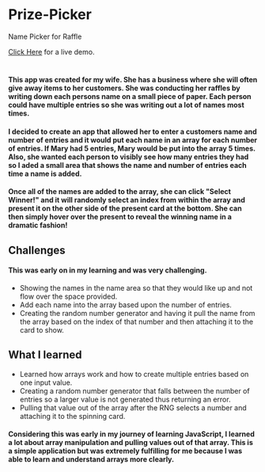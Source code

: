 # Prize-Picker
Name Picker for Raffle

[Click Here](https://www.curthouse.com/Prize-Picker) for a live demo.
#
#### This app was created for my wife.  She has a business where she will often give away items to her customers.  She was conducting her raffles by writing down each persons name on a small piece of paper.  Each person could have multiple entries so she was writing out a lot of names most times.
#### I decided to create an app that allowed her to enter a customers name and number of entries and it would put each name in an array for each number of entries.  If Mary had 5 entries, Mary would be put into the array 5 times.  Also, she wanted each person to visibly see how many entries they had so I aded a small area that shows the name and number of entries each time a name is added.
#### Once all of the names are added to the array, she can click "Select Winner!" and it will randomly select an index from within the array and present it on the other side of the present card at the bottom.  She can then simply hover over the present to reveal the winning name in a dramatic fashion!

## Challenges
#### This was early on in my learning and was very challenging.
- Showing the names in the name area so that they would like up and not flow over the space provided.
- Add each name into the array based upon the number of entries.
- Creating the random number generator and having it pull the name from the array based on the index of that number and then attaching it to the card to show.

## What I learned
- Learned how arrays work and how to create multiple entries based on one input value.
- Creating a random number generator that falls between the number of entries so a larger value is not generated thus returning an error.
- Pulling that value out of the array after the RNG selects a number and attaching it to the spinning card.
#### Considering this was early in my journey of learning JavaScript, I learned a lot about array manipulation and pulling values out of that array.  This is a simple application but was extremely fulfilling for me because I was able to learn and understand arrays more clearly.
